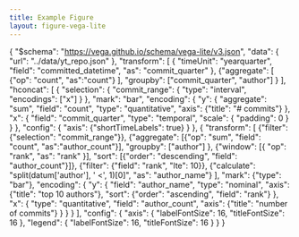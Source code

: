 ```yaml
---
title: Example Figure
layout: figure-vega-lite
---
```


{
  "$schema": "https://vega.github.io/schema/vega-lite/v3.json",
  "data": {
      "url": "../data/yt_repo.json"
  },
  "transform": [
      {
          "timeUnit": "yearquarter",
          "field": "committed_datetime",
          "as": "commit_quarter"
      },
      {"aggregate": [ {"op": "count", "as":"count"} ],
          "groupby": ["commit_quarter", "author"] }
  ],
  "hconcat": [
      {
          "selection": {
              "commit_range": {
                  "type": "interval",
                  "encodings": ["x"]
              }
          },
          "mark": "bar",
          "encoding": {
              "y": {
                  "aggregate": "sum",
                  "field": "count",
                  "type": "quantitative",
                  "axis": {"title": "# commits"}
              },
              "x": {
                  "field": "commit_quarter",
                  "type": "temporal",
                  "scale": {
                      "padding": 0
                  }
              }
          },
          "config": {
              "axis": {"shortTimeLabels": true}
          }
      },
      {
          "transform": [
              {"filter": {"selection": "commit_range"}},
              {"aggregate": [{"op": "sum", "field": "count", "as":"author_count"}], "groupby": ["author"] },
              {"window": [{ "op": "rank", "as": "rank" }],
                  "sort": [{"order": "descending", "field": "author_count"}]},
              {"filter": {"field": "rank", "lte": 10}},
              {"calculate": "split(datum['author'], ' <', 1)[0]", "as": "author_name"}
          ],
          "mark": {"type": "bar"},
          "encoding": {
              "y": {
                  "field": "author_name",
                  "type": "nominal",
                  "axis": {"title": "top 10 authors"},
                  "sort": {"order": "ascending", "field": "rank"}
              },
              "x": {
                  "type": "quantitative",
                  "field": "author_count",
                  "axis": {"title": "number of commits"}
              }
          }
      }
  ],
  "config": {
      "axis": {
          "labelFontSize": 16,
          "titleFontSize": 16
      },
      "legend": {
          "labelFontSize": 16,
          "titleFontSize": 16
      }
  }
}
